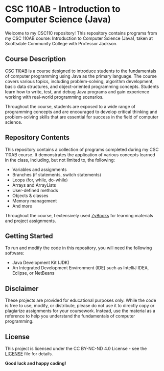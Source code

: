 # CSC 110AB - Introduction to Computer Science (Java)

Welcome to my CSC110 repository! This repository contains programs from my CSC 110AB course: Introduction to Computer Science (Java), taken at Scottsdale Community College with Professor Jackson.

## Course Description

CSC 110AB is a course designed to introduce students to the fundamentals of computer programming using Java as the primary language. The course covers various topics, including problem-solving, algorithm development, basic data structures, and object-oriented programming concepts. Students learn how to write, test, and debug Java programs and gain experience working with real-world programming scenarios.

Throughout the course, students are exposed to a wide range of programming concepts and are encouraged to develop critical thinking and problem-solving skills that are essential for success in the field of computer science.

## Repository Contents

This repository contains a collection of programs completed during my CSC 110AB course. It demonstrates the application of various concepts learned in the class, including, but not limited to, the following:

- Variables and assignments
- Branches (if statements, switch statements)
- Loops (for, while, do-while)
- Arrays and ArrayLists
- User-defined methods
- Objects & classes
- Memory management
- And more

Throughout the course, I extensively used [ZyBooks](https://www.zybooks.com/) for learning materials and project assignments.

## Getting Started

To run and modify the code in this repository, you will need the following software:

- Java Development Kit (JDK)
- An Integrated Development Environment (IDE) such as IntelliJ IDEA, Eclipse, or NetBeans

## Disclaimer

These projects are provided for educational purposes only. While the code is free to use, modify, or distribute, please do not use it to directly copy or plagiarize assignments for your coursework. Instead, use the material as a reference to help you understand the fundamentals of computer programming. 

## License

This project is licensed under the CC BY-NC-ND 4.0 License - see the [LICENSE](LICENSE) file for details.

**Good luck and happy coding!**
